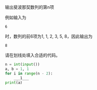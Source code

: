 输出斐波那契数列的第n项

例如输入为
```input
6
```
时，数列的前6项为1, 1, 2, 3, 5, 8，因此输出为
```output
8
```

请在划线处填入合适的代码。
```py
n = int(input())
a, b = 1, 1
for i in range(n - 2):
    ___1___
print(a)
```

<!-- testcases
8

21

20

6765
-->
